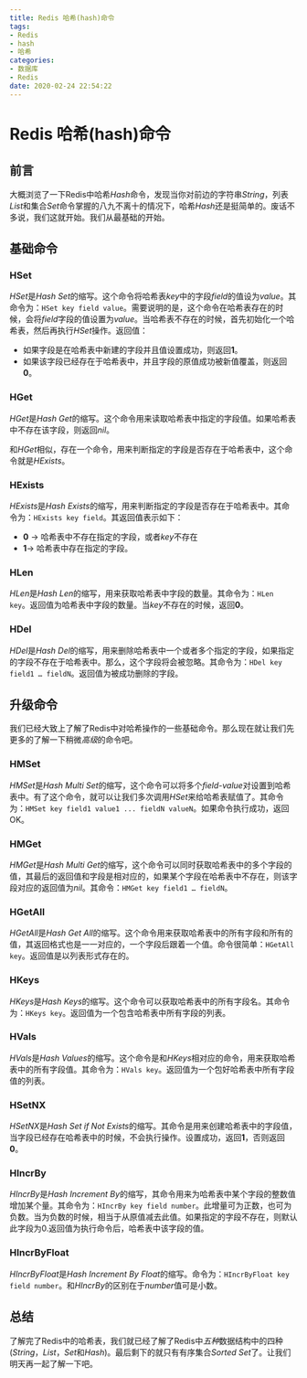 ```yaml
---
title: Redis 哈希(hash)命令
tags:
- Redis
- hash
- 哈希
categories:
- 数据库
- Redis
date: 2020-02-24 22:54:22
---
```

# Redis 哈希(hash)命令

## 前言

大概浏览了一下Redis中哈希*Hash*命令，发现当你对前边的字符串*String*，列表*List*和集合*Set*命令掌握的八九不离十的情况下，哈希*Hash*还是挺简单的。废话不多说，我们这就开始。我们从最基础的开始。

## 基础命令

### HSet

*HSet*是*Hash Set*的缩写。这个命令将哈希表*key*中的字段*field*的值设为*value*。其命令为：`HSet key field value`。需要说明的是，这个命令在哈希表存在的时候，会将*field*字段的值设置为*value*。当哈希表不存在的时候，首先初始化一个哈希表，然后再执行*HSet*操作。返回值：

+ 如果字段是在哈希表中新建的字段并且值设置成功，则返回**1**。
+ 如果该字段已经存在于哈希表中，并且字段的原值成功被新值覆盖，则返回**0**。

### HGet

*HGet*是*Hash Get*的缩写。这个命令用来读取哈希表中指定的字段值。如果哈希表中不存在该字段，则返回*nil*。

和*HGet*相似，存在一个命令，用来判断指定的字段是否存在于哈希表中，这个命令就是*HExists*。

### HExists

*HExists*是*Hash Exists*的缩写，用来判断指定的字段是否存在于哈希表中。其命令为：`HExists key field`。其返回值表示如下：

+ **0** -> 哈希表中不存在指定的字段，或者*key*不存在
+ **1**-> 哈希表中存在指定的字段。

### HLen

*HLen*是*Hash Len*的缩写，用来获取哈希表中字段的数量。其命令为：`HLen key`。返回值为哈希表中字段的数量。当*key*不存在的时候，返回**0**。

### HDel

*HDel*是*Hash Del*的缩写，用来删除哈希表中一个或者多个指定的字段，如果指定的字段不存在于哈希表中。那么，这个字段将会被忽略。其命令为：`HDel key field1 … fieldN`。返回值为被成功删除的字段。

## 升级命令

我们已经大致上了解了Redis中对哈希操作的一些基础命令。那么现在就让我们先更多的了解一下稍微*高级*的命令吧。

### HMSet

*HMSet*是*Hash Multi Set*的缩写，这个命令可以将多个*field-value*对设置到哈希表中。有了这个命令，就可以让我们多次调用*HSet*来给哈希表赋值了。其命令为：`HMSet key field1 value1 ... fieldN valueN`。如果命令执行成功，返回OK。

### HMGet

*HMGet*是*Hash Multi Get*的缩写，这个命令可以同时获取哈希表中的多个字段的值，其最后的返回值和字段是相对应的，如果某个字段在哈希表中不存在，则该字段对应的返回值为*nil*。其命令：`HMGet key field1 … fieldN`。

### HGetAll

*HGetAll*是*Hash Get All*的缩写。这个命令用来获取哈希表中的所有字段和所有的值，其返回格式也是一一对应的，一个字段后跟着一个值。命令很简单：`HGetAll key`。返回值是以列表形式存在的。

### HKeys

*HKeys*是*Hash Keys*的缩写。这个命令可以获取哈希表中的所有字段名。其命令为：`HKeys key`。返回值为一个包含哈希表中所有字段的列表。

### HVals

*HVals*是*Hash Values*的缩写。这个命令是和*HKeys*相对应的命令，用来获取哈希表中的所有字段值。其命令为：`HVals key`。返回值为一个包好哈希表中所有字段值的列表。

### HSetNX

*HSetNX*是*Hash Set if Not Exists*的缩写。其命令是用来创建哈希表中的字段值，当字段已经存在哈希表中的时候，不会执行操作。设置成功，返回**1**，否则返回**0**。

### HIncrBy

*HIncrBy*是*Hash Increment By*的缩写，其命令用来为哈希表中某个字段的整数值增加某个量。其命令为：`HIncrBy key field number`。此增量可为正数，也可为负数。当为负数的时候，相当于从原值减去此值。如果指定的字段不存在，则默认此字段为0.返回值为执行命令后，哈希表中该字段的值。

### HIncrByFloat

*HIncrByFloat*是*Hash Increment By Float*的缩写。命令为：`HIncrByFloat key field number`。和*HIncrBy*的区别在于*number*值可是小数。

## 总结

了解完了Redis中的哈希表，我们就已经了解了Redis中*五种*数据结构中的四种(*String*，*List*，*Set*和*Hash*)。最后剩下的就只有有序集合*Sorted Set*了。让我们明天再一起了解一下吧。

